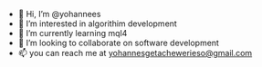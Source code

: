 - 👋 Hi, I’m @yohannees
- 👀 I’m interested in algorithim development
- 🌱 I’m currently learning mql4
- 💞️ I’m looking to collaborate on software development 
- 📫 you can reach me at yohannesgetachewerieso@gmail.com
